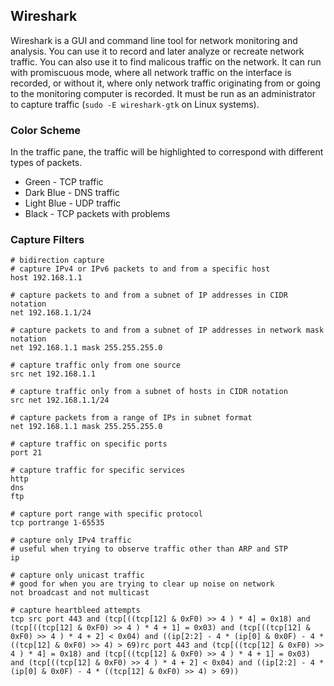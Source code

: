 ## Wireshark

Wireshark is a GUI and command line tool for network monitoring and analysis. You can use it to record and later analyze or recreate network traffic. You can also use it to find malicous traffic on the network. It can run with promiscuous mode, where all network traffic on the interface is recorded, or without it, where only network traffic originating from or going to the monitoring computer is recorded. It must be run as an administrator to capture traffic (`sudo -E wireshark-gtk` on Linux systems).


### Color Scheme

In the traffic pane, the traffic will be highlighted to correspond with different types of packets.

* Green - TCP traffic
* Dark Blue - DNS traffic
* Light Blue - UDP traffic
* Black - TCP packets with problems


### Capture Filters

```wireshark
# bidirection capture
# capture IPv4 or IPv6 packets to and from a specific host
host 192.168.1.1

# capture packets to and from a subnet of IP addresses in CIDR notation
net 192.168.1.1/24 

# capture packets to and from a subnet of IP addresses in network mask notation
net 192.168.1.1 mask 255.255.255.0

# capture traffic only from one source
src net 192.168.1.1

# capture traffic only from a subnet of hosts in CIDR notation
src net 192.168.1.1/24

# capture packets from a range of IPs in subnet format
net 192.168.1.1 mask 255.255.255.0

# capture traffic on specific ports
port 21

# capture traffic for specific services
http
dns
ftp

# capture port range with specific protocol
tcp portrange 1-65535

# capture only IPv4 traffic
# useful when trying to observe traffic other than ARP and STP
ip

# capture only unicast traffic
# good for when you are trying to clear up noise on network
not broadcast and not multicast

# capture heartbleed attempts
tcp src port 443 and (tcp[((tcp[12] & 0xF0) >> 4 ) * 4] = 0x18) and (tcp[((tcp[12] & 0xF0) >> 4 ) * 4 + 1] = 0x03) and (tcp[((tcp[12] & 0xF0) >> 4 ) * 4 + 2] < 0x04) and ((ip[2:2] - 4 * (ip[0] & 0x0F) - 4 * ((tcp[12] & 0xF0) >> 4) > 69)rc port 443 and (tcp[((tcp[12] & 0xF0) >> 4 ) * 4] = 0x18) and (tcp[((tcp[12] & 0xF0) >> 4 ) * 4 + 1] = 0x03) and (tcp[((tcp[12] & 0xF0) >> 4 ) * 4 + 2] < 0x04) and ((ip[2:2] - 4 * (ip[0] & 0x0F) - 4 * ((tcp[12] & 0xF0) >> 4) > 69))
```
